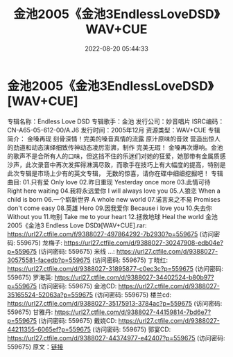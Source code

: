 ﻿---
title: 金池2005《金池3EndlessLoveDSD》WAV+CUE
date: 2022-08-20 05:44:33
categories: WAV车载音乐、镜像
tags: 华语中文
---
# 金池2005《金池3EndlessLoveDSD》[WAV+CUE]

专辑名称：Endless Love DSD
专辑歌手：金池
发行公司：妙音唱片
ISRC编码：CN-A65-05-612-00/A.J6
发行时间：2005年12月
资源类型：WAV+CUE
专辑简介：
金嗓再现 刻骨深情！完美的嗓音真情的流露 原汁原味的音效 营造出惊人的劲道和动态演绎细致传神动态凌厉澎湃，制作
完美无瑕！
金嗓再次爆响。金池的歌声不是合所有人的口味，但这挡不住的乐迷们对她的狂爱，她那带有金属质感沙声，此次录音中再次发挥得淋漓尽致，而歌手在技巧上有大幅度的提高，特别是
此次专辑是市场上少有的英文专辑，
无数的惊喜，请你在碟中细细挖掘吧！
专辑曲目:
01.只有爱 Only love
02.昨日重现 Yesterday once more
03.此情可待 Right here waiting
04.我将永远爱你 I will always love you
05.人狼恋 When a child is born
06.一个崭新世界 A whole new world
07.诺言来之不易 Promises don't come easy
08.英雄 Hero
09.因我爱你 Because i love you
10.失去你 Without you
11.吻别 Take me to your heart
12.拯救地球 Heal the world
金池2005《金池3 Endless Love DSD》[WAV+CUE].rar: https://url27.ctfile.com/f/9388027-497864292-7b2930?p=559675
(访问密码: 559675)
龙梅子: https://url27.ctfile.com/d/9388027-30247908-edb04e?p=559675
(访问密码: 559675)
米线 ...: https://url27.ctfile.com/d/9388027-30575581-facedb?p=559675
(访问密码: 559675)
丁晓红: https://url27.ctfile.com/d/9388027-31895877-c0ec3c?p=559675
(访问密码: 559675)
罗海英: https://url27.ctfile.com/d/9388027-34402524-b80b97?p=559675
(访问密码: 559675)
金池CD: https://url27.ctfile.com/d/9388027-35165524-52063a?p=559675
(访问密码: 559675)
楼兰cd: https://url27.ctfile.com/d/9388027-35175913-3784ac?p=559675
(访问密码: 559675)
甘雅丹: https://url27.ctfile.com/d/9388027-44159814-7bd6e7?p=559675
(访问密码: 559675)
戴娆CD: https://url27.ctfile.com/d/9388027-44211355-6065ef?p=559675
(访问密码: 559675)
郭宴CD: https://url27.ctfile.com/d/9388027-44374977-e42407?p=559675
(访问密码: 559675)
原文：[链接](https://blog.sina.com.cn/s/blog_1647c7e7601030yym.html)
